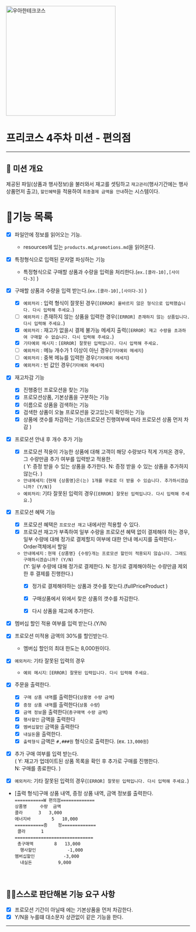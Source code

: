 
<p>
    <img src="https://github.com/user-attachments/assets/c811c2be-923e-4134-a7d4-56bd12198910" alt="우아한테크코스" width="300px">
</p>

# 프리코스 4주차 미션 - 편의점

---

##  💪 미션 개요
 제공된 파일(상품과 행사정보)을 불러와서 재고를 셋팅하고
`재고관리`(행사기간에는 행사상품먼저 출고), `할인혜택`을 적용하여 `최종결제 금액을 안내`하는 시스템이다.

# 📝기능 목록
- [x] 파일안에 정보를 읽어오는 기능.
    - resources에 있는 `products.md`,`promotions.md`을 읽어온다.
- [x]  특정형식으로 입력된 문자열 파싱하는 기능
    - 특정형식으로 구매할 상품과 수량을 입력을 처리한다.(`ex.[콜라-10],[사이다-3]` )

- [x] 구매할 상품과 수량을 입력 받는다.(`ex.[콜라-10],[사이다-3]` )
  - [x] `예외처리` : 입력 형식이 잘못된 경우(`[ERROR] 올바르지 않은 형식으로 입력했습니다. 다시 입력해 주세요.`)
  - [ ] `예외처리` : 존재하지 않는 상품을 입력한 경우(`[ERROR] 존재하지 않는 상품입니다. 다시 입력해 주세요.`)
  - [x] `예외처리` : 재고가 없을시 결제 불가능 메세지 출력(`[ERROR] 재고 수량을 초과하여 구매할 수 없습니다. 다시 입력해 주세요.`)
  - [x] `기타예외 메시지` : `[ERROR] 잘못된 입력입니다. 다시 입력해 주세요.` 
  - [ ] `예외처리` : 메뉴 개수가 1 이상이 아닌 경우(`기타예외 메세지`)
  - [ ] `예외처리` : 중복 메뉴를 입력한 경우(`기타예외 메세지`)
  - [x] `예외처리` : 빈 값인 경우(`기타예외 메세지`)

- [x] 재고차감 기능
  - [x] 진행중인 프로모션을 찾는 기능
  - [x] 프로모션상품, 기본상품을 구분하는 기능
  - [x] 이름으로 상품을 검색하는 기능
  - [x] 검색한 상품이 오늘 프로모션을 갖고있는지 확인하는 기능
  - [x] 상품에 갯수를 차감하는 기능(프로모션 진행여부에 따라 프로모션 상품 먼저 차감 )

- [x] 프로모션 안내 후 개수 추가 기능
  - [x] 프로모션 적용이 가능한 상품에 대해 고객이 해당 수량보다 적게 가져온 경우, 그 수량만큼  추가 여부를 입력받고 적용한.<br>
    ( Y: 증정 받을 수 있는 상품을 추가한다. N: 증정 받을 수 있는 상품을 추가하지 않는다. )
  - `안내메세지`: (`현재 {상품명}은(는) 1개를 무료로 더 받을 수 있습니다. 추가하시겠습니까? (Y/N)`)
  - `예외처리`: 기타 잘못된 입력의 경우(`[ERROR] 잘못된 입력입니다. 다시 입력해 주세요.`)
  
- [x] 프로모션 혜택 기능
  - [x] 프로모션 혜택은 `프로모션 재고` 내에서만 적용할 수 있다.
  - [x] 프로모션 재고가 부족하여 일부 수량을 프로모션 혜택 없이 결제해야 하는 경우, 일부 수량에 대해 정가로 결제할지 여부에 대한 안내 메시지를 출력한다.-Order객체에서 할일<br>
  - `안내메세지` : `현재 {상품명} {수량}개는 프로모션 할인이 적용되지 않습니다. 그래도 구매하시겠습니까? (Y/N)`<br>
  (Y: 일부 수량에 대해 정가로 결제한다. N: 정가로 결제해야하는 수량만큼 제외한 후 결제를 진행한다.)
    - [x] 정가로 결제해야하는 상품과 갯수를 찾는다.(fullPriceProduct )
    - [x] 구매상품에서 위에서 찾은 상품의 갯수를 차감한다.
    - [x] 다시 상품을 재고에 추가한다.


- [x] 멤버십 할인 적용 여부를 입력 받는다.(Y/N)<br>
- [x] 프로모션 미적용 금액의 30%를 할인받는다. 
  - 멤버십 할인의 최대 한도는 8,000원이다.
- [x] `예외처리`: 기타 잘못된 입력의 경우
  - `예외 메시지`: `[ERROR] 잘못된 입력입니다. 다시 입력해 주세요.`

- [x] 주문을 출력한다.
  - [x] `구매 상품 내역`를 출력한다(`상품명 수량 금액`)
  - [x] `증정 상품 내역`를 출력한다(`상품 수량`)
  - [x] `금액 정보`을 출력한다(`총구매액 수량 금액`)
  - [x] `행사할인` 금액을 출력한다
  - [x] `멤버십할인` 금액을 출력한다
  - [x] `내실돈`을 출력한다.
  - [X] `출력형식` 금액은 `#,###원` 형식으로 출력한다. (ex. `13,000원`)

- [x] 추가 구매 여부를 입력 받는다.<br>
   ( Y: 재고가 업데이트된 상품 목록을 확인 후 추가로 구매를 진행한다.<br>
   N: 구매를 종료한다. )
- [x] `예외처리`: 기타 잘못된 입력의 경우(`[ERROR] 잘못된 입력입니다. 다시 입력해 주세요.`)




- [출력 형식]구매 상품 내역, 증정 상품 내역, 금액 정보를 출력한다.<br>
   `===========W 편의점=============`<br>
   `상품명		수량	금액`<br>
   `콜라		3 	3,000`<br>
   `에너지바 		5 	10,000`<br>
   `===========증	정=============`<br>
  ` 콜라		1`<br>
   `==============================`<br>
  ` 총구매액		8	13,000`<br>
 `  행사할인			-1,000`<br>
   `멤버십할인			-3,000`<br>
 `  내실돈			 9,000`<br>
<br><br>




## 🙋‍♂️스스로 판단해본 기능 요구 사항
- [x] 프로모션 기간이 아닐때 에는 기본상품을 먼저 차감한다.
- [x] Y/N을 누를떄 대소문자 상관없이 같은 기능을 한다.
 ---


